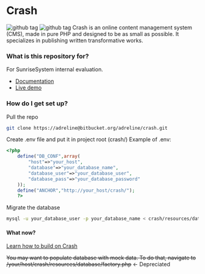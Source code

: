 # Crash #
![github tag](http://niecko.4suns.pl/crash/tag-beta.svg)
![github tag](http://niecko.4suns.pl/crash/tag-stable.svg)
Crash is an online content management system (CMS), made in pure PHP and designed to be as small as possible. It specializes in publishing written transformative works.

### What is this repository for? ###

For SunriseSystem internal evaluation.

* [Documentation](https://maddie-nie.atlassian.net/l/c/zEJqCSvo)
* [Live demo](http://niecko.4suns.pl/crash/)

### How do I get set up? ###
Pull the repo
```bash
git clone https://adreline@bitbucket.org/adreline/crash.git
```
Create .env file and put it in project root (crash/)
Example of .env:
```php
<?php
    define("DB_CONF",array(
        "host"=>"your_host",
        "database"=>"your_database_name",
        "database_user"=>"your_database_user",
        "database_pass"=>"your_database_password"
    ));
    define("ANCHOR","http://your_host/crash/");
    ?>
```
Migrate the database
```bash
mysql -u your_database_user -p your_database_name < crash/resources/database/migrate.sql
```
#### What now? #####
[Learn how to build on Crash](https://maddie-nie.atlassian.net/l/c/prTPb4iP)

~~You may want to populate database with mock data. To do that, navigate to /your/host/crash/resources/database/factory.php~~ <- Depreciated





